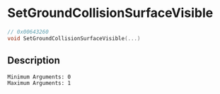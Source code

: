 # SetGroundCollisionSurfaceVisible
```c
// 0x00643260
void SetGroundCollisionSurfaceVisible(...)
```
## Description
```
Minimum Arguments: 0
Maximum Arguments: 1
```
